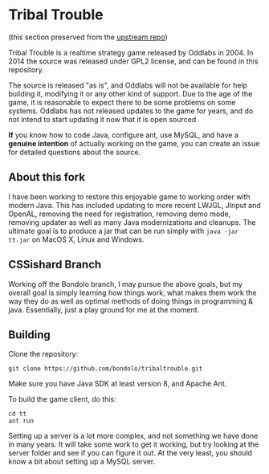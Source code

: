 Tribal Trouble
==============
(this section preserved from the [upstream repo](https://github.com/sunenielsen/tribaltrouble))

Tribal Trouble is a realtime strategy game released by Oddlabs in 2004. In 2014 the source was released under GPL2 license, and can be found in this repository.

The source is released "as is", and Oddlabs will not be available for help building it, modifying it or any other kind of support. Due to the age of the game, it is reasonable to expect there to be some problems on some systems. Oddlabs has not released updates to the game for years, and do not intend to start updating it now that it is open sourced.

**If** you know how to code Java, configure ant, use MySQL, and have a **genuine intention** of actually working on the game, you can create an issue for detailed questions about the source.

About this fork
---------------

I have been working to restore this enjoyable game to working order with modern Java. This has included updating to more recent LWJGL, JInput and OpenAL, removing the need for registration, removing demo mode, removing updater as well as many Java modernizations and cleanups. The ultimate goal is to produce a jar that can be run simply with `java -jar tt.jar` on MacOS X, Linux and Windows.


CSSishard Branch
---------------
Working off the Bondolo branch, I may pursue the above goals, but my overall goal is simply learning how things work, what makes them work the way they do as well as optimal methods of doing things in programming & java.
Essentially, just a play ground for me at the moment.

Building
--------
Clone the repository:
```
git clone https://github.com/bondolo/tribaltrouble.git
```
Make sure you have Java SDK at least version 8, and Apache Ant.


To build the game client, do this:
```
cd tt
ant run
```

Setting up a server is a lot more complex, and not something we have done in many years. It will take some work to get it working, but try looking at the server folder and see if you can figure it out. At the very least, you should know a bit about setting up a MySQL server.
